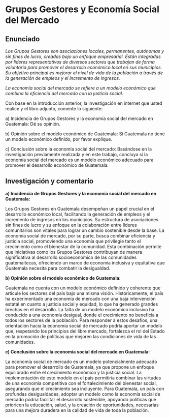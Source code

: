 # Grupos Gestores y Economía Social del Mercado
## Enunciado
_Los Grupos Gestores son asociaciones locales, permanentes, autónomas y sin fines de lucro, creadas bajo un enfoque empresarial. Están integradas por líderes representativos de diversos sectores que trabajan de forma voluntaria para promover el desarrollo económico local en sus municipios. Su objetivo principal es mejorar el nivel de vida de la población a través de la generación de empleos y el incremento de ingresos._

_La economía social del mercado se refiere a un modelo económico que combina la eficiencia del mercado con la justicia social._

Con base en la introducción anterior, la investigación en internet que usted realice y el libro adjunto, comente lo siguiente:

a) Incidencia de Grupos Gestores y la economía social del mercado en Guatemala: Dé su opinión.

b) Opinión sobre el modelo económico de Guatemala: Si Guatemala no tiene un modelo económico definido, por favor explique.

c) Conclusión sobre la economía social del mercado: Basándose en la investigación previamente realizada y en este trabajo, concluya si la economía social del mercado es un modelo económico adecuado para promover el desarrollo económico de Guatemala.

## Investigación y comentario
**a) Incidencia de Grupos Gestores y la economía social del mercado en Guatemala:**

Los Grupos Gestores en Guatemala desempeñan un papel crucial en el desarrollo económico local, facilitando la generación de empleos y el incremento de ingresos en los municipios. Su estructura de asociaciones sin fines de lucro y su enfoque en la colaboración entre líderes comunitarios son vitales para lograr un cambio sostenible desde la base. La economía social de mercado, por su parte, busca combinar eficiencia y justicia social, promoviendo una economía que privilegie tanto el crecimiento como el bienestar de la comunidad. Esta combinación permite que iniciativas como los Grupos Gestores contribuyan de manera significativa al desarrollo socioeconómico de las comunidades guatemaltecas, ofreciendo un marco de economía inclusiva y equitativa que Guatemala necesita para combatir la desigualdad.

**b) Opinión sobre el modelo económico de Guatemala:**

Guatemala no cuenta con un modelo económico definido y coherente que articule los sectores del país bajo una misma visión. Históricamente, el país ha experimentado una economía de mercado con una baja intervención estatal en cuanto a justicia social y equidad, lo que ha generado grandes brechas en el desarrollo. La falta de un modelo económico inclusivo ha conducido a una economía desigual, donde el crecimiento no beneficia a todos los sectores de la población. Para responder a estos desafíos, una orientación hacia la economía social de mercado podría aportar un modelo que, respetando los principios del libre mercado, fortalezca el rol del Estado en la promoción de políticas que mejoren las condiciones de vida de las comunidades.

**c) Conclusión sobre la economía social del mercado en Guatemala:**

La economía social de mercado es un modelo potencialmente adecuado para promover el desarrollo de Guatemala, ya que propone un enfoque equilibrado entre el crecimiento económico y la justicia social. La implementación de este modelo en el país permitiría combinar las virtudes de una economía competitiva con el fortalecimiento del bienestar social, asegurando que el crecimiento sea incluyente. Para Guatemala, un país con profundas desigualdades, adoptar un modelo como la economía social de mercado podría facilitar el desarrollo sostenible, apoyando políticas que prioricen la educación, salud, y la creación de oportunidades, necesarias para una mejora duradera en la calidad de vida de toda la población​.